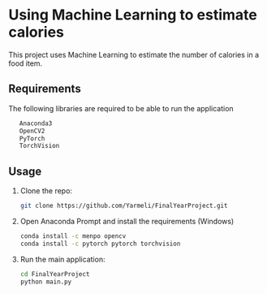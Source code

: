 # Using Machine Learning to estimate calories

This project uses Machine Learning to estimate the number of calories in a food item.

## Requirements

The following libraries are required to be able to run the application
 ```bash
    Anaconda3
    OpenCV2
    PyTorch
    TorchVision
  ```


## Usage

1. Clone the repo:
    ```bash
    git clone https://github.com/Yarmeli/FinalYearProject.git
    ```

2. Open Anaconda Prompt and install the requirements (Windows)
   ```bash
   conda install -c menpo opencv
   conda install -c pytorch pytorch torchvision
   ```
4. Run the main application:
   ```bash
   cd FinalYearProject
   python main.py
   ```